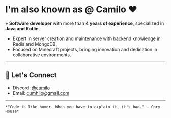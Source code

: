 # I'm also known as @ Camilo ❤️

» **Software developer** with more than **4 years of experience**, specialized in **Java and Kotlin**.
- Expert in server creation and maintenance
with backend knowledge in Redis and MongoDB.
- Focused on Minecraft projects, bringing innovation and dedication in collaborative environments.

---

## 👑 Let's Connect
- Discord: [@cumilo](https://discord.com/users/387626524142075915)
- Email: cumhilo@gmail.com

---


```
*"Code is like humor. When you have to explain it, it's bad." – Cory House*
```
